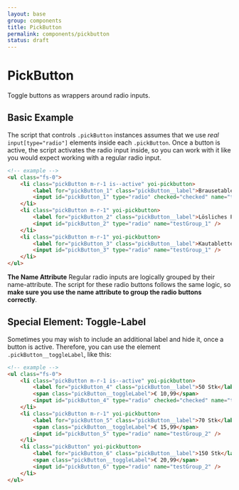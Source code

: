 ```yaml
---
layout: base
group: components
title: PickButton
permalink: components/pickbutton
status: draft
---
```


# PickButton

<p class="intro">Toggle buttons as wrappers around radio inputs.</p>

## Basic Example

The script that controls `.pickButton` instances assumes that we use *real* `input[type="radio"]` elements inside each `.pickButton`. Once a button is active, the script activates the radio input inside, so you can work with it like you would expect working with a regular radio input.

```html
<!-- example -->
<ul class="fs-0">
    <li class="pickButton m-r-1 is--active" yoi-pickbutton>
        <label for="pickButton_1" class="pickButton__label">Brausetabletten</label>
        <input id="pickButton_1" type="radio" checked="checked" name="testGroup_1" />
    </li>
    <li class="pickButton m-r-1" yoi-pickbutton>
        <label for="pickButton_2" class="pickButton__label">Lösliches Pulver</label>
        <input id="pickButton_2" type="radio" name="testGroup_1" />
    </li>
    <li class="pickButton m-r-1" yoi-pickbutton>
        <label for="pickButton_3" class="pickButton__label">Kautabletten</label>
        <input id="pickButton_3" type="radio" name="testGroup_1" />
    </li>
</ul>
```

<p class="hint"><b>The Name Attribute</b> Regular radio inputs are logically grouped by their name-attribute. The script for these radio buttons follows the same logic, so <b>make sure you use the name attribute to group the radio buttons correctly</b>.</p>

## Special Element: Toggle-Label

Sometimes you may wish to include an additional label and hide it, once a button is active. Therefore, you can use the element `.pickButton__toggleLabel`, like this:

```html
<!-- example -->
<ul class="fs-0">
    <li class="pickButton m-r-1 is--active" yoi-pickbutton>
        <label for="pickButton_4" class="pickButton__label">50 Stk</label>
        <span class="pickButton__toggleLabel">€ 10,99</span>
        <input id="pickButton_4" type="radio" checked="checked" name="testGroup_2" />
    </li>
    <li class="pickButton m-r-1" yoi-pickbutton>
        <label for="pickButton_5" class="pickButton__label">70 Stk</label>
        <span class="pickButton__toggleLabel">€ 15,99</span>
        <input id="pickButton_5" type="radio" name="testGroup_2" />
    </li>
    <li class="pickButton" yoi-pickbutton>
        <label for="pickButton_6" class="pickButton__label">150 Stk</label>
        <span class="pickButton__toggleLabel">€ 20,99</span>
        <input id="pickButton_6" type="radio" name="testGroup_2" />
    </li>
</ul>
```
